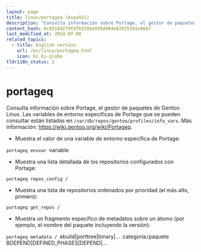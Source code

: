 ```yaml
---
layout: page
title: linux/portageq (español)
description: "Consulta información sobre Portage, el gestor de paquetes de Gentoo Linux."
content_hash: 6c0518d27dfdfb3206a939d484e82025341e9667
last_modified_at: 2024-07-08
related_topics:
  - title: English version
    url: /en/linux/portageq.html
    icon: bi bi-globe
tldri18n_status: 2
---
```

# portageq

Consulta información sobre Portage, el gestor de paquetes de Gentoo Linux.
Las variables de entorno específicas de Portage que se pueden consultar están listadas en `/var/db/repos/gentoo/profiles/info_vars`.
Más información: <https://wiki.gentoo.org/wiki/Portageq>.

- Muestra el valor de una variable de entorno específica de Portage:

`portageq envvar `<span class="tldr-var badge badge-pill bg-dark-lm bg-white-dm text-white-lm text-dark-dm font-weight-bold">variable</span>

- Muestra una lista detallada de los repositorios configurados con Portage:

`portageq repos_config /`

- Muestra una lista de repositorios ordenados por prioridad (el más alto, primero):

`portageq get_repos /`

- Muestra un fragmento específico de metadatos sobre un átomo (por ejemplo, el nombre del paquete incluyendo la versión):

`portageq metadata / `<span class="tldr-var badge badge-pill bg-dark-lm bg-white-dm text-white-lm text-dark-dm font-weight-bold">ebuild|porttree|binary|...</span>` `<span class="tldr-var badge badge-pill bg-dark-lm bg-white-dm text-white-lm text-dark-dm font-weight-bold">categoría</span>`/`<span class="tldr-var badge badge-pill bg-dark-lm bg-white-dm text-white-lm text-dark-dm font-weight-bold">paquete</span>` `<span class="tldr-var badge badge-pill bg-dark-lm bg-white-dm text-white-lm text-dark-dm font-weight-bold">BDEPEND|DEFINED_PHASES|DEPEND|...</span>
